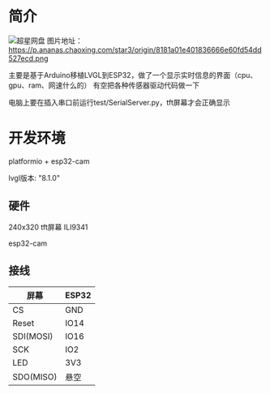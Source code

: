 # 简介

![超星网盘](https://p.ananas.chaoxing.com/star3/origin/8181a01e401836666e60fd54dd527ecd.png)
图片地址：https://p.ananas.chaoxing.com/star3/origin/8181a01e401836666e60fd54dd527ecd.png

主要是基于Arduino移植LVGL到ESP32，做了一个显示实时信息的界面（cpu、gpu、ram、网速什么的）
有空把各种传感器驱动代码做一下

电脑上要在插入串口前运行test/SerialServer.py，tft屏幕才会正确显示


# 开发环境
platformio + esp32-cam

lvgl版本: "8.1.0"

## 硬件
240x320 tft屏幕  ILI9341

esp32-cam

## 接线

屏幕|ESP32
---|---
CS|GND
Reset|IO14
SDI(MOSI)|IO16
SCK|IO2
LED|3V3
SDO(MISO)|悬空

